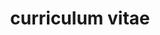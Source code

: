 ---
layout: cv
permalink: /cv/
title: curriculum vitae
nav: true
nav_order: 5
cv_pdf: CV_Thomas_Bourke.pdf # you can also use external links here
description: This is a description of the page. You can modify it in '_pages/cv.md'. You can also change or remove the top pdf download button.
toc:
  sidebar: left
redirect_to: /assets/pdf/CV_Thomas_Bourke.pdf
---